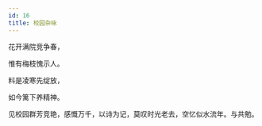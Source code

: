 ```yaml
---
id: 16
title: 校园杂咏
---
```

花开满院竞争春，

惟有梅枝愧示人。

料是凌寒先绽放，

如今篱下养精神。

<p class="note">见校园群芳竞艳，感慨万千，以诗为记，莫叹时光老去，空忆似水流年。与共勉。</p>
